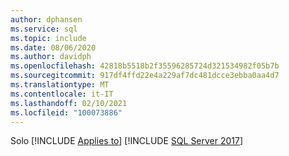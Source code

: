 ```yaml
---
author: dphansen
ms.service: sql
ms.topic: include
ms.date: 08/06/2020
ms.author: davidph
ms.openlocfilehash: 42818b5518b2f35596285724d321534982f05b7b
ms.sourcegitcommit: 917df4ffd22e4a229af7dc481dcce3ebba0aa4d7
ms.translationtype: MT
ms.contentlocale: it-IT
ms.lasthandoff: 02/10/2021
ms.locfileid: "100073886"
---
```

Solo [!INCLUDE [Applies to](../../includes/applies-md.md)] [!INCLUDE [SQL Server 2017](_ss2017.md)] 